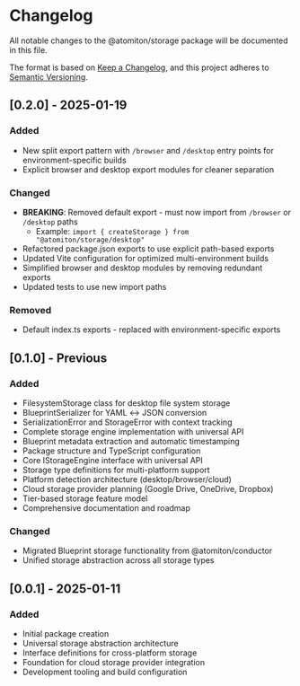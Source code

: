 # Changelog

All notable changes to the @atomiton/storage package will be documented in this file.

The format is based on [Keep a Changelog](https://keepachangelog.com/en/1.0.0/),
and this project adheres to [Semantic Versioning](https://semver.org/spec/v2.0.0.html).

## [0.2.0] - 2025-01-19

### Added

- New split export pattern with `/browser` and `/desktop` entry points for environment-specific builds
- Explicit browser and desktop export modules for cleaner separation

### Changed

- **BREAKING**: Removed default export - must now import from `/browser` or `/desktop` paths
  - Example: `import { createStorage } from "@atomiton/storage/desktop"`
- Refactored package.json exports to use explicit path-based exports
- Updated Vite configuration for optimized multi-environment builds
- Simplified browser and desktop modules by removing redundant exports
- Updated tests to use new import paths

### Removed

- Default index.ts exports - replaced with environment-specific exports

## [0.1.0] - Previous

### Added

- FilesystemStorage class for desktop file system storage
- BlueprintSerializer for YAML ↔ JSON conversion
- SerializationError and StorageError with context tracking
- Complete storage engine implementation with universal API
- Blueprint metadata extraction and automatic timestamping
- Package structure and TypeScript configuration
- Core IStorageEngine interface with universal API
- Storage type definitions for multi-platform support
- Platform detection architecture (desktop/browser/cloud)
- Cloud storage provider planning (Google Drive, OneDrive, Dropbox)
- Tier-based storage feature model
- Comprehensive documentation and roadmap

### Changed

- Migrated Blueprint storage functionality from @atomiton/conductor
- Unified storage abstraction across all storage types

## [0.0.1] - 2025-01-11

### Added

- Initial package creation
- Universal storage abstraction architecture
- Interface definitions for cross-platform storage
- Foundation for cloud storage provider integration
- Development tooling and build configuration
